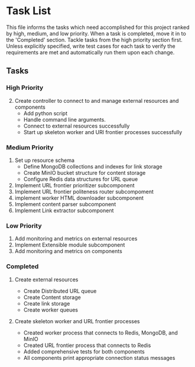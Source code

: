 # Task List

This file informs the tasks which need accomplished for this project ranked by high, medium, and low priority.
When a task is completed, move it in to the 'Completed' section.
Tackle tasks from the high priority section first.
Unless explicitly specified, write test cases for each task to verify the requirements are met and automatically run them upon each change.

## Tasks

### High Priority

2. Create controller to connect to and manage external resources and components
    * Add python script
    * Handle command line arguments.
    * Connect to external resources successfully
    * Start up skeleton worker and URl frontier processes successfully

### Medium Priority

1. Set up resource schema
    * Define MongoDB collections and indexes for link storage
    * Create MinIO bucket structure for content storage
    * Configure Redis data structures for URL queue
2. Implement URL frontier prioritizer subcomponent
3. Implement URL frontier politeness router subcompoment
4. implement worker HTML downloader subcomponent
5. Implement content parser subcomponent
6. Implement Link extractor subcomponent

### Low Priority

1. Add monitoring and metrics on external resources
2. Implement Extensible module subcomponent
3. Add monitoring and metrics on components

### Completed

1. Create external resources
    * Create Distributed URL queue
    * Create Content storage
    * Create link storage
    * Create worker queues

2. Create skeleton worker and URL frontier processes
    * Created worker process that connects to Redis, MongoDB, and MinIO
    * Created URL frontier process that connects to Redis
    * Added comprehensive tests for both components
    * All components print appropriate connection status messages